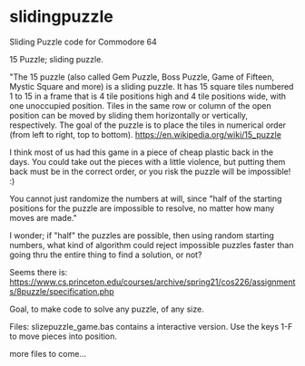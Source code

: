 # slidingpuzzle
Sliding Puzzle code for Commodore 64

15 Puzzle; sliding puzzle.

"The 15 puzzle (also called Gem Puzzle, Boss Puzzle, Game of Fifteen, Mystic Square and more) is a sliding puzzle. It has 15 square tiles numbered 1 to 15 in a frame that is 4 tile positions high and 4 tile positions wide, with one unoccupied position. Tiles in the same row or column of the open position can be moved by sliding them horizontally or vertically, respectively. The goal of the puzzle is to place the tiles in numerical order (from left to right, top to bottom).
https://en.wikipedia.org/wiki/15_puzzle

I think most of us had this game in a piece of cheap plastic back in the days. You could take out the pieces with a little violence, but putting them back must be in the correct order, or you risk the puzzle will be impossible! :)


You cannot just randomize the numbers at will, since
"half of the starting positions for the puzzle are impossible to resolve, no matter how many moves are made."


I wonder; if "half" the puzzles are possible, then using random starting numbers, what kind of algorithm could reject impossible puzzles faster than going thru the entire thing to find a solution, or not?

Seems there is:
https://www.cs.princeton.edu/courses/archive/spring21/cos226/assignments/8puzzle/specification.php

Goal, to make code to solve any puzzle, of any size.

Files:
 slizepuzzle_game.bas 
 contains a interactive version. Use the keys 1-F to move pieces into position.

more files to come...
